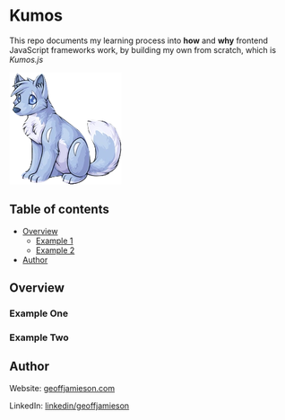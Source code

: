 # Kumos

This repo documents my learning process into **how** and **why** frontend JavaScript frameworks work, by building my own from scratch, which is _Kumos.js_

[![Kumos Logo: (KOO-mōs) is a pale periwinkle-blue dog resembling a husky.](https://raw.githubusercontent.com/UnionPAC/kumos/main/packages/runtime/assets/kumos.png 'Credit to Subeta for kumos character design')](https://subeta.fandom.com/wiki/Kumos)

## Table of contents

- [Overview](#overview)
  - [Example 1](#example-one)
  - [Example 2](#example-two)
- [Author](#author)

## Overview

### Example One

### Example Two

## Author

Website: [geoffjamieson.com](https://www.geoffjamieson.com/)

LinkedIn: [linkedin/geoffjamieson](https://www.linkedin.com/in/geoffjamieson/)
